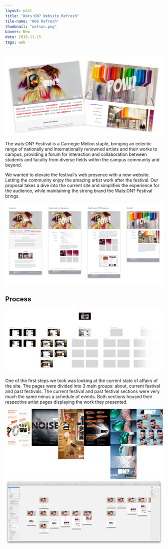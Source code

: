 ```yaml
---
layout: post
title: "Wats:ON? Website Refresh"
tile-name: "Web Refresh"
thumbnail: "watson.png"
banner: New
date: 2016-11-15
tags: web
---
```


<div class="image-container"><img src="../img/watson/hero.png" alt="WatsON Hero Shot"/></div>

The wats:ON? Festival is a Carnegie Mellon staple, bringing an eclectic range of nationally and internationally renowned artists and their works to campus, providing a forum for interaction and collaboration between students and faculty from diverse fields within the campus community and beyond.

We wanted to elevate the festival's web presence with a new website. Letting the community enjoy the amazing artist work after the festival. Our proposal takes a dive into the current site and simplifies the experience for the audience, while maintaining the strong brand the Wats:ON? Festival brings.

<div class="image-container"><img src="../img/watson/finalproposal.png" alt="Final Proposal"/></div>

## Process

<div class="image-container"><img src="../img/watson/siteaudit.png" alt="Original Site Audit"/></div>

One of the first steps we took was looking at the current state of affairs of the site. The pages were divided into 3 main groups: about, current festival and past festivals. The current festival and past festival sections were very much the same minus a schedule of events. Both sections housed their respective artist pages displaying the work they presented.

<div class="image-container"><img src="../img/watson/currentbrand.png" alt="Current Brand"/></div>

<div class="image-container"><img src="../img/watson/sketchprocess.png" alt="Sketch App Process"/></div>
